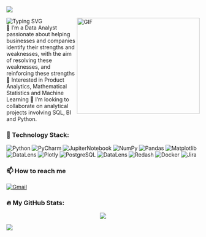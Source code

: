 <div id="counter" align="center">
<img src="https://komarev.com/ghpvc/?username=lisittsa2050&style=flat&label=profile+views&color=orange" alt=""/>
</div>
<img src="https://raw.githubusercontent.com/andreasbm/readme/master/assets/lines/dark.png" />

![Typing SVG](https://readme-typing-svg.herokuapp.com?font=Fira+Code&size30&pause=1000&width=435&lines=Hi👋+I'm+Aleksei)
<img align="right" alt="GIF" src="https://media1.giphy.com/media/v1.Y2lkPTc5MGI3NjExdGg4dTA3aGM0aHo0YjZiNjh6bGFnYnk3MjE5djMzdmZqcGdhdGdhbyZlcD12MV9pbnRlcm5hbF9naWZfYnlfaWQmY3Q9Zw/l4XfgLyXAnyzCh7vfY/giphy.gif" width="320" height="250" />
<br />
📡 I’m a Data Analyst passionate about helping businesses and companies identify their strengths and weaknesses, with the aim of resolving these weaknesses, and reinforcing these strengths
🎯 Interested in Product Analytics, Mathematical Statistics and Machine Learning
🔮 I’m looking to collaborate on analytical projects involving SQL, BI and Python.

### 🔱 Technology Stack:
  ![Python](https://img.shields.io/badge/python-3670A0?style=for-the-badge&logo=python&logoColor=green)
  ![PyCharm](https://img.shields.io/badge/pycharm-143?style=for-the-badge&logo=pycharm&logoColor=black&color=black&labelColor=green)
  ![JupiterNotebook](https://img.shields.io/badge/-Jupyter-f1faee?style=for-the-badge&logo=jupyter)
  ![NumPy](https://img.shields.io/badge/numpy-%23013243.svg?style=for-the-badge&logo=numpy&logoColor=orange)
  ![Pandas](https://img.shields.io/badge/pandas-%23150458.svg?style=for-the-badge&logo=pandas&logoColor=ffd800)
  ![Matplotlib](https://img.shields.io/badge/Matplotlib-34495E?style=for-the-badge)
  ![DataLens](https://img.shields.io/badge/Seaborn-4F9DA3?logo=pydata&logoColor=white&style=for-the-badge)
  ![Plotly](https://img.shields.io/badge/Plotly-%233F4F75.svg?style=for-the-badge&logo=plotly&logoColor=white)
  ![PostgreSQL](https://img.shields.io/badge/PostgreSQL-%23008080?style=for-the-badge&logo=postgresql&logoColor=black)
  ![DataLens](https://img.shields.io/badge/datalens-7F7FD0?logo=DataLens&logoColor=white&style=for-the-badge)
  ![Redash](https://img.shields.io/badge/redash-%23D00000.svg?style=for-the-badge&logo=Redash&logoColor=white" )
  ![Docker](https://img.shields.io/badge/docker-%2335495e.svg?style=for-the-badge&logo=docker&logoColor=%234FC08D)
  ![Jira](https://img.shields.io/badge/jira-f1faee?style=for-the-badge&logo=jira&logoColor=blue)

   
### 📫 How to reach me
[![Gmail](https://img.shields.io/badge/Lisittsa-c14438?style=flat&logo=Gmail&logoColor=black&link=mailto:alekseilisittsa@gmail.com)](mailto:alekseilisittsa@gmail.com)

### 🔥 My GitHub Stats:
<p align="center">
<a href="http://www.github.com/Lisittsa2050"><img src="https://github-readme-streak-stats.herokuapp.com/?user=Lisittsa2050&stroke=f97316&background=000000&ring=10b981&fire=10b981&currStreakNum=f97316&currStreakLabel=10b981&sideNums=f97316&sideLabels=f97316&dates=f97316&hide_border=true" /></a>
</p>
<img src="https://raw.githubusercontent.com/andreasbm/readme/master/assets/lines/rainbow.png" />
